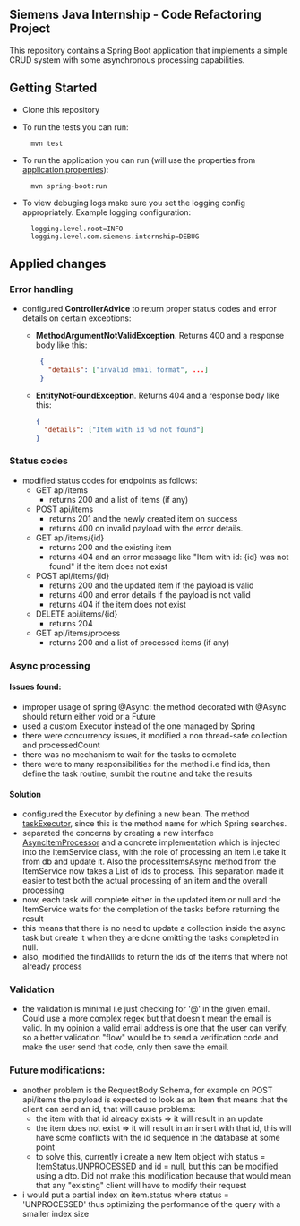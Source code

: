 ## Siemens Java Internship - Code Refactoring Project

This repository contains a Spring Boot application that implements a simple CRUD system with some asynchronous processing capabilities.

## Getting Started
- Clone this repository
- To run the tests you can run:

        mvn test

- To run the application you can run (will use the properties from [application.properties](src/main/resources/application.properties)):

        mvn spring-boot:run

- To view debuging logs make sure you set the logging config appropriately. Example logging configuration:
  
        logging.level.root=INFO
        logging.level.com.siemens.internship=DEBUG


## Applied changes

### Error handling

* configured **ControllerAdvice** to return proper status codes and error details on certain exceptions:
  * **MethodArgumentNotValidException**. Returns 400 and a response body like this:
  
    ```json
     {
       "details": ["invalid email format", ...]       
     }
    ```
  * **EntityNotFoundException**. Returns 404 and a response body like this:
     ```json
     {
       "details": ["Item with id %d not found"]
     }
     ```
    
### Status codes

* modified status codes for endpoints as follows:
  * GET api/items 
    * returns 200 and  a list of items (if any)
  * POST api/items
    * returns 201 and the newly created item on success
    * returns 400 on invalid payload with the error details.
  * GET api/items/{id}
    * returns 200 and the existing item
    * returns 404 and an error message like "Item with id: {id} was not found" if the item does not exist
  * POST api/items/{id}
    * returns 200 and the updated item if the payload is valid
    * returns 400 and error details if the payload is not valid
    * returns 404 if the item does not exist
  * DELETE api/items/{id}
    * returns 204
  * GET api/items/process
    * returns 200 and a list of processed items (if any)

### Async processing

#### Issues found:
* improper usage of spring @Async: the method decorated with @Async should return either void or a Future
* used a custom Executor instead of the one managed by Spring
* there were concurrency issues, it modified a non thread-safe collection and processedCount
* there was no mechanism to wait for the tasks to complete
* there were to many responsibilities for the method i.e find ids, then define the task routine, sumbit the routine and take the results

#### Solution
* configured the Executor by defining a new bean. The method [taskExecutor](src/main/java/com/siemens/internship/Application.java), since this is the method name for which Spring searches.
* separated the concerns by creating a new interface [AsyncItemProcessor](src/main/java/com/siemens/internship/service/AsyncItemProcessor.java) and a concrete implementation which is injected into the ItemService class, with the role 
of processing an item i.e take it from db and update it. Also the processItemsAsync method from the ItemService now takes a List of ids to process. This separation made it easier to test both the actual processing of an item and the overall processing
* now, each task will complete either in the updated item or null and the ItemService waits for the completion of the tasks before returning the result
* this means that there is no need to update a collection inside the async task but create it when they are done omitting the tasks completed in null.
* also, modified the findAllIds to return the ids of the items that where not already process

### Validation

* the validation is minimal i.e just checking for '@' in the given email. Could use a more complex regex but that doesn't mean the email is valid. In my opinion a valid email address is one
that the user can verify, so a better validation "flow" would be to send a verification code and make the user send that code, only then save the email.

### Future modifications:

* another problem is the RequestBody Schema, for example on POST api/items the payload is expected to look as an Item that means that the client can send an id, that will cause problems:
  * the item with that id already exists => it will result in an update
  * the item does not exist => it will result in an insert with that id, this will have some conflicts with the id sequence in the database at some point
  * to solve this, currently i create a new Item object with status = ItemStatus.UNPROCESSED and id = null, but this can be modified using a dto. Did not make this modification because that would mean that any "existing" client will have to modify their request
* i would put a partial index on item.status where status = 'UNPROCESSED' thus optimizing the performance of the query with a smaller index size
